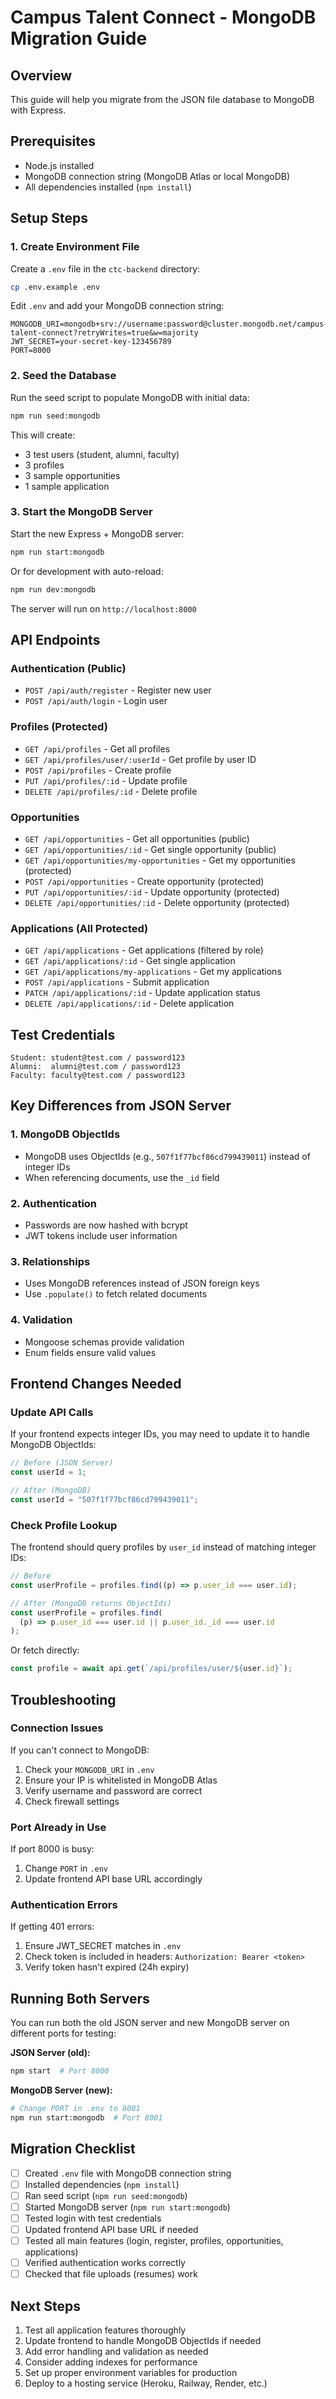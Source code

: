 # Campus Talent Connect - MongoDB Migration Guide

## Overview

This guide will help you migrate from the JSON file database to MongoDB with Express.

## Prerequisites

- Node.js installed
- MongoDB connection string (MongoDB Atlas or local MongoDB)
- All dependencies installed (`npm install`)

## Setup Steps

### 1. Create Environment File

Create a `.env` file in the `ctc-backend` directory:

```bash
cp .env.example .env
```

Edit `.env` and add your MongoDB connection string:

```env
MONGODB_URI=mongodb+srv://username:password@cluster.mongodb.net/campus-talent-connect?retryWrites=true&w=majority
JWT_SECRET=your-secret-key-123456789
PORT=8000
```

### 2. Seed the Database

Run the seed script to populate MongoDB with initial data:

```bash
npm run seed:mongodb
```

This will create:

- 3 test users (student, alumni, faculty)
- 3 profiles
- 3 sample opportunities
- 1 sample application

### 3. Start the MongoDB Server

Start the new Express + MongoDB server:

```bash
npm run start:mongodb
```

Or for development with auto-reload:

```bash
npm run dev:mongodb
```

The server will run on `http://localhost:8000`

## API Endpoints

### Authentication (Public)

- `POST /api/auth/register` - Register new user
- `POST /api/auth/login` - Login user

### Profiles (Protected)

- `GET /api/profiles` - Get all profiles
- `GET /api/profiles/user/:userId` - Get profile by user ID
- `POST /api/profiles` - Create profile
- `PUT /api/profiles/:id` - Update profile
- `DELETE /api/profiles/:id` - Delete profile

### Opportunities

- `GET /api/opportunities` - Get all opportunities (public)
- `GET /api/opportunities/:id` - Get single opportunity (public)
- `GET /api/opportunities/my-opportunities` - Get my opportunities (protected)
- `POST /api/opportunities` - Create opportunity (protected)
- `PUT /api/opportunities/:id` - Update opportunity (protected)
- `DELETE /api/opportunities/:id` - Delete opportunity (protected)

### Applications (All Protected)

- `GET /api/applications` - Get applications (filtered by role)
- `GET /api/applications/:id` - Get single application
- `GET /api/applications/my-applications` - Get my applications
- `POST /api/applications` - Submit application
- `PATCH /api/applications/:id` - Update application status
- `DELETE /api/applications/:id` - Delete application

## Test Credentials

```
Student: student@test.com / password123
Alumni:  alumni@test.com / password123
Faculty: faculty@test.com / password123
```

## Key Differences from JSON Server

### 1. MongoDB ObjectIds

- MongoDB uses ObjectIds (e.g., `507f1f77bcf86cd799439011`) instead of integer IDs
- When referencing documents, use the `_id` field

### 2. Authentication

- Passwords are now hashed with bcrypt
- JWT tokens include user information

### 3. Relationships

- Uses MongoDB references instead of JSON foreign keys
- Use `.populate()` to fetch related documents

### 4. Validation

- Mongoose schemas provide validation
- Enum fields ensure valid values

## Frontend Changes Needed

### Update API Calls

If your frontend expects integer IDs, you may need to update it to handle MongoDB ObjectIds:

```javascript
// Before (JSON Server)
const userId = 1;

// After (MongoDB)
const userId = "507f1f77bcf86cd799439011";
```

### Check Profile Lookup

The frontend should query profiles by `user_id` instead of matching integer IDs:

```javascript
// Before
const userProfile = profiles.find((p) => p.user_id === user.id);

// After (MongoDB returns ObjectIds)
const userProfile = profiles.find(
  (p) => p.user_id === user.id || p.user_id._id === user.id
);
```

Or fetch directly:

```javascript
const profile = await api.get(`/api/profiles/user/${user.id}`);
```

## Troubleshooting

### Connection Issues

If you can't connect to MongoDB:

1. Check your `MONGODB_URI` in `.env`
2. Ensure your IP is whitelisted in MongoDB Atlas
3. Verify username and password are correct
4. Check firewall settings

### Port Already in Use

If port 8000 is busy:

1. Change `PORT` in `.env`
2. Update frontend API base URL accordingly

### Authentication Errors

If getting 401 errors:

1. Ensure JWT_SECRET matches in `.env`
2. Check token is included in headers: `Authorization: Bearer <token>`
3. Verify token hasn't expired (24h expiry)

## Running Both Servers

You can run both the old JSON server and new MongoDB server on different ports for testing:

**JSON Server (old):**

```bash
npm start  # Port 8000
```

**MongoDB Server (new):**

```bash
# Change PORT in .env to 8001
npm run start:mongodb  # Port 8001
```

## Migration Checklist

- [ ] Created `.env` file with MongoDB connection string
- [ ] Installed dependencies (`npm install`)
- [ ] Ran seed script (`npm run seed:mongodb`)
- [ ] Started MongoDB server (`npm run start:mongodb`)
- [ ] Tested login with test credentials
- [ ] Updated frontend API base URL if needed
- [ ] Tested all main features (login, register, profiles, opportunities, applications)
- [ ] Verified authentication works correctly
- [ ] Checked that file uploads (resumes) work

## Next Steps

1. Test all application features thoroughly
2. Update frontend to handle MongoDB ObjectIds if needed
3. Add error handling and validation as needed
4. Consider adding indexes for performance
5. Set up proper environment variables for production
6. Deploy to a hosting service (Heroku, Railway, Render, etc.)
